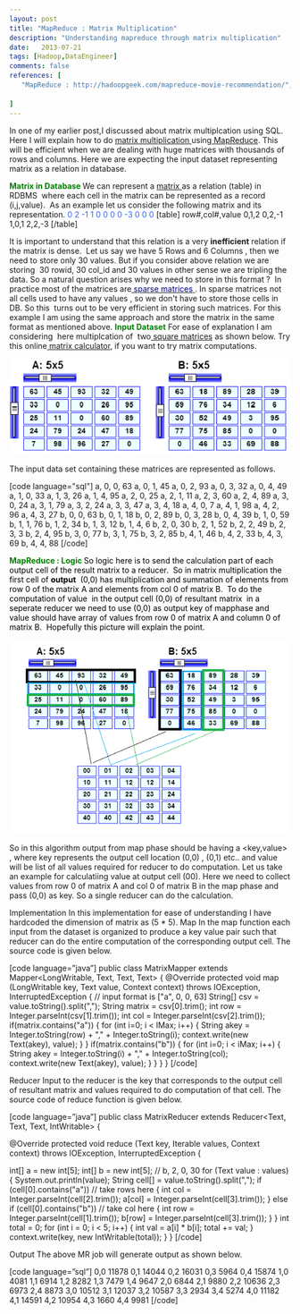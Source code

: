 ```yaml
---
layout: post
title: "MapReduce : Matrix Multiplication"
description: "Understanding mapreduce through matrix multiplication"
date:   2013-07-21
tags: [Hadoop,DataEngineer]
comments: false
references: [
   "MapReduce : http://hadoopgeek.com/mapreduce-movie-recommendation/",
   
]
---  
```


In one of my earlier post,I discussed about matrix multiplcation using SQL. Here I will explain how to do <a href="http://en.wikipedia.org/wiki/Matrix_multiplication" target="_blank">matrix multiplication </a>using<a href="http://hadoopgeek.com/?p=198" target="_blank"> MapReduce</a>. This will be efficient when we are dealing with huge matrices with thousands of rows and columns. Here we are expecting the input dataset representing matrix as a relation in database.

<strong><span style="color: #008000;">Matrix in Database</span>
</strong>We can represent a <a href="http://en.wikipedia.org/wiki/Matrix_(mathematics)" target="_blank">matrix </a>as a relation (table) in RDBMS  where each cell in the matrix can be represented as a record (i,j,value).  As an example let us consider the following matrix and its representation.
<span style="color: #3366ff;">0 2 -1</span>
<span style="color: #3366ff;">1 0 0</span>
<span style="color: #3366ff;">0 0 -3</span>
<span style="color: #3366ff;">0 0 0</span>
[table]
row#,col#,value
0,1,2
0,2,-1
1,0,1
2,2,-3
[/table]

It is important to understand that this relation is a very <strong>inefficient</strong> relation if the matrix is dense.  Let us say we have 5 Rows and 6 Columns , then we need to store only 30 values. But if you consider above relation we are storing  30 rowid, 30 col_id and 30 values in other sense we are tripling the data. So a natural question arises why we need to store in this format ?  In practice most of the matrices are<a href="http://en.wikipedia.org/wiki/Sparse_matrix"><span style="color: #000080;"> sparse matrices</span> </a>. In sparse matrices not all cells used to have any values , so we don't have to store those cells in DB. So this  turns out to be very efficient in storing such matrices. For this example I am using the same approach and store the matrix in the same format as mentioned above.
<span style="color: #008000;"><strong>Input Dataset</strong></span>
For ease of explanation I am considering  here multiplcation of  two<a href="http://en.wikipedia.org/wiki/Square_matrix" target="_blank"> square matrices</a> as shown below. Try this online<a href="http://www.mathsisfun.com/algebra/matrix-calculator.html" target="_blank"> matrix calculator</a>, if you want to try matrix computations.  

<img src='/images/2017-11-26-21-18-51.png' class='img-responsive'>

The input data set containing these matrices are represented as follows.

[code language="sql"]
a, 0, 0, 63
a, 0, 1, 45
a, 0, 2, 93
a, 0, 3, 32
a, 0, 4, 49
a, 1, 0, 33
a, 1, 3, 26
a, 1, 4, 95
a, 2, 0, 25
a, 2, 1, 11
a, 2, 3, 60
a, 2, 4, 89
a, 3, 0, 24
a, 3, 1, 79
a, 3, 2, 24
a, 3, 3, 47
a, 3, 4, 18
a, 4, 0, 7
a, 4, 1, 98
a, 4, 2, 96
a, 4, 3, 27
b, 0, 0, 63
b, 0, 1, 18
b, 0, 2, 89
b, 0, 3, 28
b, 0, 4, 39
b, 1, 0, 59
b, 1, 1, 76
b, 1, 2, 34
b, 1, 3, 12
b, 1, 4, 6
b, 2, 0, 30
b, 2, 1, 52
b, 2, 2, 49
b, 2, 3, 3
b, 2, 4, 95
b, 3, 0, 77
b, 3, 1, 75
b, 3, 2, 85
b, 4, 1, 46
b, 4, 2, 33
b, 4, 3, 69
b, 4, 4, 88
[/code]

<span style="color: #008000;"><strong>MapReduce : Logic
</strong><span style="color: #000000;">So logic here is to send the calculation part of each output cell of the result matrix to a reducer.  So in matrix multiplication the first cell of <strong>output</strong>  (0,0) has multiplication and summation of elements from row 0 of the matrix A and elements from col 0 of matrix B.  To do the computation of value  in the output cell (0,0) of resultant matrix  in a seperate reducer we need to use (0,0) as output key of mapphase and value should have array of values from row 0 of matrix A and column 0 of matrix B.  Hopefully this picture will explain the point. </span></span>

<span style="color: #008000;"><span style="color: #000000;"> 
<img src='/images/2017-11-26-21-20-23.png' class='img-responsive'>

So in this algorithm output from map phase should be having a <key,value> , where  key represents the output cell location (0,0) , (0,1) etc.. and value will be list of all values required for reducer to do computation. Let us take an example for calculatiing value at output cell (00). Here we need to collect values from row 0 of matrix A and col 0 of matrix B in the map phase and pass (0,0) as key. So a single reducer can do the calculation.

Implementation
In this implementation for ease of understanding I have hardcoded the dimension of matrix as (5 * 5). 
Map
In the map function each input from the dataset is organized to produce a key value pair such that reducer can do the entire computation of the corresponding output cell. The source code is given below.

[code language=”java”]
public class MatrixMapper extends
Mapper<LongWritable, Text, Text, Text>
{
@Override
protected void map
(LongWritable key, Text value, Context context)
throws IOException, InterruptedException
{
// input format is ["a", 0, 0, 63]
String[] csv = value.toString().split(",");
String matrix = csv[0].trim();
int row = Integer.parseInt(csv[1].trim());
int col = Integer.parseInt(csv[2].trim());
if(matrix.contains("a"))
{
for (int i=0; i < lMax; i++)
{
String akey = Integer.toString(row) + "," +
Integer.toString(i);
context.write(new Text(akey), value);
}
}
if(matrix.contains("b"))
{
for (int i=0; i < iMax; i++)
{
String akey = Integer.toString(i) + "," +
Integer.toString(col);
context.write(new Text(akey), value);
}
}
}
}
[/code]

 Reducer
Input to the reducer is the key that corresponds to the output cell of resultant matrix and values required to do computation of that cell.  The source code of reduce function is given below.

[code language=”java”]
public class MatrixReducer extends
Reducer<Text, Text, Text, IntWritable> {

@Override
protected void reduce
(Text key, Iterable<Text> values, Context context)
throws IOException, InterruptedException {

int[] a = new int[5];
int[] b = new int[5];
// b, 2, 0, 30
for (Text value : values) {
System.out.println(value);
String cell[] = value.toString().split(",");
if (cell[0].contains("a")) // take rows here
{
int col = Integer.parseInt(cell[2].trim());
a[col] = Integer.parseInt(cell[3].trim());
}
else if (cell[0].contains("b")) // take col here
{
int row = Integer.parseInt(cell[1].trim());
b[row] = Integer.parseInt(cell[3].trim());
}
}
int total = 0;
for (int i = 0; i < 5; i++) {
int val = a[i] * b[i];
total += val;
}
context.write(key, new IntWritable(total));
}
}
[/code]

Output
The above MR job will generate output as shown below.

[code language=”sql”]
0,0 11878
0,1 14044
0,2 16031
0,3 5964
0,4 15874
1,0 4081
1,1 6914
1,2 8282
1,3 7479
1,4 9647
2,0 6844
2,1 9880
2,2 10636
2,3 6973
2,4 8873
3,0 10512
3,1 12037
3,2 10587
3,3 2934
3,4 5274
4,0 11182
4,1 14591
4,2 10954
4,3 1660
4,4 9981
[/code]
